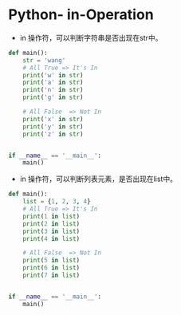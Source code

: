 # Python- in-Operation

- in 操作符，可以判断字符串是否出现在str中。

```python
def main():
    str = 'wang'
    # All True => It's In
    print('w' in str)
    print('a' in str)
    print('n' in str)
    print('g' in str)

    # All False  => Not In
    print('x' in str)
    print('y' in str)
    print('z' in str)


if __name__ == '__main__':
    main()

```

- in 操作符，可以判断列表元素，是否出现在list中。

```python
def main():
    list = {1, 2, 3, 4}
    # All True => It's In
    print(1 in list)
    print(2 in list)
    print(3 in list)
    print(4 in list)

    # All False  => Not In
    print(5 in list)
    print(6 in list)
    print(7 in list)


if __name__ == '__main__':
    main()

```

